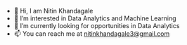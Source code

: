 - 👋 Hi, I am Nitin Khandagale
- 👀 I’m interested in Data Analytics and Machine Learning
- 🌱 I’m currently looking for opportunities in Data Analytics 
- 📫 You can reach me at nitinkhandagale3@gmail.com
